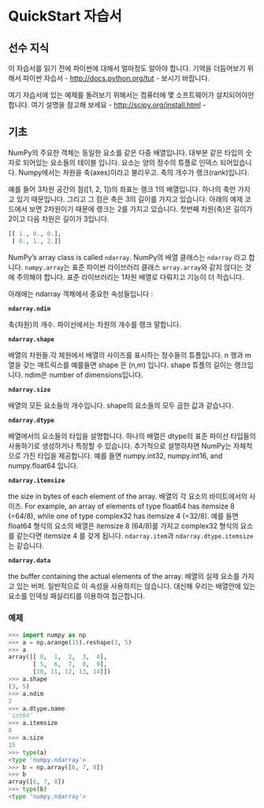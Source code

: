 # QuickStart 자습서

## 선수 지식

이 자습서를 읽기 전에 파이썬에 대해서 얼마정도 알아야 합니다. 기억을 더듬어보기 위해서 파이썬 자습서 - http://docs.python.org/tut - 보시기 바랍니다.

여기 자습서에 있는 예제를 돌려보기 위해서는 컴퓨터에 몇 소프트웨어가 설치되어야만 합니다. 여기 설명을 참고해 보세요 - http://scipy.org/install.html -

## 기초

NumPy의 주요한 객체는 동일한 요소를 같은 다중 배열입니다. 대부분 같은 타입의 숫자로 되어있는 요소들의 테이블 입니다. 요소는 양의 정수의 튜플로 인덱스 되어있습니다. Numpy에서는 차원을 축(axes)이라고 불리우고. 축의 개수가 랭크(rank)입니다.

예를 들어 3차원 공간의 점([1, 2, 1])의 좌표는 랭크 1의 배열입니다. 하나의 축만 가지고 있기 때문입니다.
그리고 그 점은 축은 3의 길이를 가지고 있습니다. 아래의 예제 코드에서 보면 2차원이기 때문에 랭크는 2를 가지고 있습니다. 첫번째 차원(축)은 길이가 2이고 다음 차원은 길이가 3입니다.

```python
[[ 1., 0., 0.],
 [ 0., 1., 2.]]
```

NumPy’s array class is called `ndarray`. NumPy의 배열 클래스는 `ndarray` 라고 합니다. `numpy.array`는 표준 파이썬 라이브러리 클래스 `array.array`와 같지 않다는 것에 주의해야 합니다. 표준 라이브러리는 1차원 배열로 다뤄지고 기능이 더 적습니다.

아래에는 ndarray 객체에서 중요한 속성들입니다 :

**`ndarray.ndim`**

축(차원)의 개수. 파이선에서는 차원의 개수를 랭크 말합니다.

**`ndarray.shape`**

배열의 차원들.각 체원에서 배열의 사이즈를 표시하는 정수들의 튜플입니다.
n 행과 m 열을 갖는 매트릭스를 예를들면 shape 은 (n,m) 입니다.
shape 튜플의 길이는 랭크입니다. ndim은  number of dimensions입니다. 

**`ndarray.size`**

배열의 모든 요소들의 개수입니다. shape의 요소들의 모두 곱한 값과 같습니다.

**`ndarray.dtype`**

배열에서의 요소들의 타입을 설명합니다. 하나의 배열은 dtype의 표준 파이선 타입들의 사용하기로 생성하거나 특정할 수 있습니다. 추가적으로 설명하자면  NumPy는 자체적으로 가진 타입을 제공합니다. 예를 들면 numpy.int32, numpy.int16, and numpy.float64 입니다.

**`ndarray.itemsize`**

the size in bytes of each element of the array.
배열의 각 요소의 바이트에서의 사이즈.
For example, an array of elements of type float64 has itemsize 8 (=64/8), while one of type complex32 has itemsize 4 (=32/8). 
예를 들면 float64 형식의 요소의 배열은 itemsize 8 (64/8)를 가지고 complex32 형식의 요소를 같는다면 itemsize 4 를 갖게 됩니다.
`ndarray.item`과 `ndarray.dtype.itemsize`는 같습니다.

**`ndarray.data`**

the buffer containing the actual elements of the array.
배열의 실제 요소를 가지고 있는 버퍼. 일반적으로 이 속성을 사용하지는 않습니다. 대신해 우리는 배열안에 있는 요소를 인덱싱 패실리티를 이용하여 접근합니다.

### 예제

```python
>>> import numpy as np
>>> a = np.arange(15).reshape(3, 5)
>>> a
array([[ 0,  1,  2,  3,  4],
       [ 5,  6,  7,  8,  9],
       [10, 11, 12, 13, 14]])
>>> a.shape
(3, 5)
>>> a.ndim
2
>>> a.dtype.name
'int64'
>>> a.itemsize
8
>>> a.size
15
>>> type(a)
<type 'numpy.ndarray'>
>>> b = np.array([6, 7, 8])
>>> b
array([6, 7, 8])
>>> type(b)
<type 'numpy.ndarray'>
```

